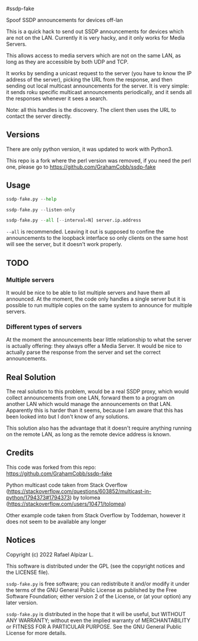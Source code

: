 #ssdp-fake

Spoof SSDP announcements for devices off-lan

This is a quick hack to send out SSDP announcements for devices which are not on the LAN.
Currently it is very hacky, and it only works for Media Servers.

This allows access to media servers which are not on the same LAN, as long as they are
accessible by both UDP and TCP.

It works by sending a unicast request to the server (you have to know the IP address of
the server), picking the URL from the response, and then sending out local multicast
announcements for the server.  It is very simple: it sends roku specific multicast
announcements periodically, and it sends all the responses whenever it sees a search.

Note: all this handles is the discovery.  The client then uses the URL to contact the 
server directly.

## Versions

There are only python version, it was updated to work with Python3.

This repo is a fork where the perl version was removed, if you need
the perl one, please go to https://github.com/GrahamCobb/ssdp-fake


## Usage

``` python
ssdp-fake.py --help

ssdp-fake.py --listen-only

ssdp-fake.py --all [--interval=N] server.ip.address
```

`--all` is recommended. Leaving it out is supposed to confine the announcements to the loopback
interface so only clients on the same host will see the server, but it doesn't work properly.

## TODO

### Multiple servers
It would be nice to be able to list multiple servers and have them all announced.
At the moment, the code only handles a single server but it is possible to run multiple copies
on the same system to announce for multiple servers.

### Different types of servers
At the moment the announcements bear little relationship to what the server is actually offering:
they always offer a Media Server. It would be nice to actually parse the response from the server and
set the correct announcements.

## Real Solution
The real solution to this problem, would be a real SSDP proxy, which would collect
announcements from one LAN, forward them to a program on another LAN which would manage
the announcements on that LAN.  Apparently this is harder than it seems, because
I am aware that this has been looked into but I don't know of any solutions.

This solution also has the advantage that it doesn't require anything running on the remote
LAN, as long as the remote device address is known.

## Credits
This code was forked from this repo: https://github.com/GrahamCobb/ssdp-fake

Python multicast code taken from Stack Overflow (https://stackoverflow.com/questions/603852/multicast-in-python/1794373#1794373) by tolomea (https://stackoverflow.com/users/10471/tolomea)

Other example code taken from Stack Overflow by Toddeman, however it does not seem to be available any longer

## Notices
Copyright (c) 2022 Rafael Alpízar L.

This software is distributed under the GPL (see the copyright notices and the LICENSE file).

`ssdp-fake.py` is free software; you can redistribute it and/or modify
it under the terms of the GNU General Public License as published by
the Free Software Foundation; either version 2 of the License, or
(at your option) any later version.

`ssdp-fake.py` is distributed in the hope that it will be useful,
but WITHOUT ANY WARRANTY; without even the implied warranty of
MERCHANTABILITY or FITNESS FOR A PARTICULAR PURPOSE.  See the
GNU General Public License for more details.
